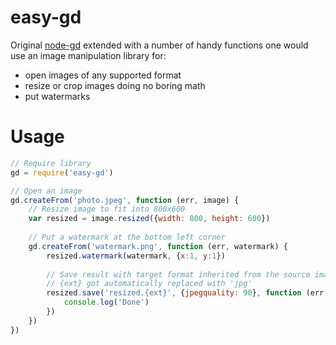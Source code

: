 # easy-gd

Original [node-gd](https://github.com/mikesmullin/node-gd) extended with a number of handy functions one would use an image manipulation library for:
* open images of any supported format
* resize or crop images doing no boring math
* put watermarks

# Usage
```javascript
// Require library
gd = require('easy-gd')

// Open an image
gd.createFrom('photo.jpeg', function (err, image) {
    // Resize image to fit into 800x600
    var resized = image.resized({width: 800, height: 600})
    
    // Put a watermark at the bottom left corner
    gd.createFrom('watermark.png', function (err, watermark) {
        resized.watermark(watermark, {x:1, y:1})
        
        // Save result with target format inherited from the source image
        // {ext} got automatically replaced with 'jpg'
        resized.save('resized.{ext}', {jpegquality: 90}, function (err, watermark) {
            console.log('Done')
        })    
    })
})

```
